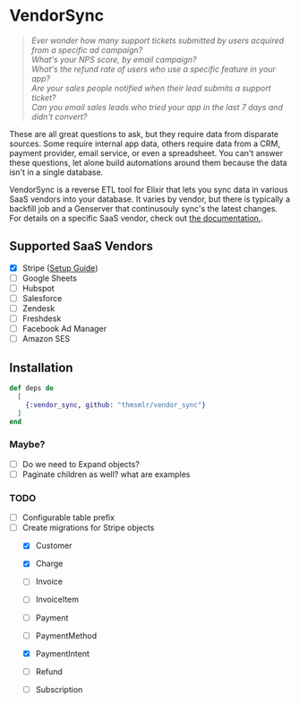 # VendorSync

> _Ever wonder how many support tickets submitted by users acquired from a specific ad campaign?_ <br/>
> _What's your NPS score, by email campaign?_ <br/>
> _What's the refund rate of users who use a specific feature in your app?_ <br/>
> _Are your sales people notified when their lead submits a support ticket?_ <br/>
> _Can you email sales leads who tried your app in the last 7 days and didn't convert?_ 

These are all great questions to ask, but they require data from disparate sources.
Some require internal app data, others require data from a CRM, payment provider, email service, or even a spreadsheet.
You can't answer these questions, let alone build automations around them because the data isn't in a single database.

VendorSync is a reverse ETL tool for Elixir that lets you sync data in various SaaS vendors into your database. 
It varies by vendor, but there is typically a backfill job and a Genserver that continusouly sync's the latest changes.
For details on a specific SaaS vendor, check out [the documentation.](#).

## Supported SaaS Vendors

- [x] Stripe ([Setup Guide](./lib/stripe/schemas.ex))
- [ ] Google Sheets
- [ ] Hubspot
- [ ] Salesforce
- [ ] Zendesk
- [ ] Freshdesk
- [ ] Facebook Ad Manager
- [ ] Amazon SES

## Installation

```elixir
def deps do
  [
    {:vendor_sync, github: "thmsmlr/vendor_sync"}
  ]
end
```

### Maybe?

- [ ] Do we need to Expand objects?
- [ ] Paginate children as well? what are examples

### TODO

- [ ] Configurable table prefix
- [ ] Create migrations for Stripe objects
  - [x] Customer
  - [x] Charge
  - [ ] Invoice
  - [ ] InvoiceItem
  - [ ] Payment
  - [ ] PaymentMethod
  - [x] PaymentIntent
  - [ ] Refund
  - [ ] Subscription

